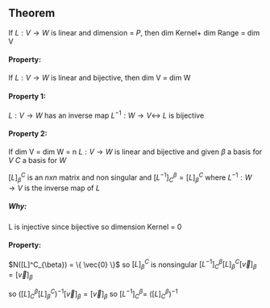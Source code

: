 ## Theorem
If $L: V\rightarrow W$ is linear and dimension = $P$, then dim Kernel+ dim Range = dim V

#### Property:
If $L: V\rightarrow W$ is linear and bijective, then dim V = dim W

#### Property 1:
$L: V\rightarrow W$ has an inverse map $L^{-1}: W \rightarrow V \leftrightarrow$ $L$ is bijective

#### Property 2:
If dim V = dim W = n
$L: V\rightarrow W$ is linear and bijective and given 
$\beta$ a basis for $V$
$C$ a basis for $W$

$[L]^C_{\beta}$ is an $nxn$ matrix and non singular and
$[L^{-1}]^\beta_{C}=[L]^C_{\beta}$ where $L^{-1}: W \rightarrow V$ is the inverse map of $L$

##### Why:
L is injective since bijective so dimension Kernel = 0

#### Property:
$N([L]^C_{\beta}) = \{ \vec{0} \}$ so $[L]^C_{\beta}$ is nonsingular
$[L^{-1}]^\beta_{C}[L]^C_{\beta}[\vec{v}]_{\beta}=[\vec{v}]_{\beta}$

so $([L]^\beta_{C}[L]^C_{\beta})^{-1}[\vec{v}]_{\beta}=[\vec{v}]_{\beta}$
so $[L^{-1}]^\beta_{C}=$ $([L]^\beta_{C})^{-1}$



